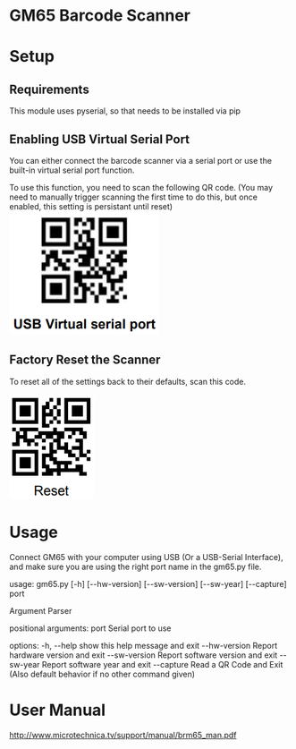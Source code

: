 # GM65 Barcode Scanner

# Setup
## Requirements
This module uses pyserial, so that needs to be installed via pip

## Enabling USB Virtual Serial Port
You can either connect the barcode scanner via a serial port or use the built-in virtual serial port function.

To use this function, you need to scan the following QR code. (You may need to manually trigger scanning the first time to do this, but once enabled, this setting is persistant until reset)
![](utility_qr_codes/enable_virtual_usb.png)

## Factory Reset the Scanner
To reset all of the settings back to their defaults, scan this code.

![](utility_qr_codes/factory_reset.png)

# Usage
Connect GM65 with your computer using USB (Or a USB-Serial Interface), and make sure you are using the right port name in the gm65.py file.

usage: gm65.py [-h] [--hw-version] [--sw-version] [--sw-year] [--capture] port

Argument Parser

positional arguments:
  port          Serial port to use

options:
  -h, --help    show this help message and exit
  --hw-version  Report hardware version and exit
  --sw-version  Report software version and exit
  --sw-year     Report software year and exit
  --capture     Read a QR Code and Exit (Also default behavior if no other command given)

# User Manual

http://www.microtechnica.tv/support/manual/brm65_man.pdf





